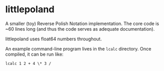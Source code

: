 # littlepoland

A smaller (toy) Reverse Polish Notation implementation. The core code is ~60
lines long (and thus the code serves as adequate documentation).

littlepoland uses float64 numbers throughout.

An example command-line program lives in the `lcalc` directory. Once compiled,
it can be run like:

`lcalc 1 2 + 4 \* 3 /`
